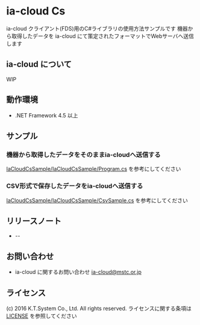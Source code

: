 # ia-cloud Cs

ia-cloud クライアント(FDS)用のC#ライブラリの使用方法サンプルです
機器から取得したデータを ia-cloud にて策定されたフォーマットでWebサーバへ送信します

## ia-cloud について
WIP

## 動作環境
+ .NET Framework 4.5 以上

## サンプル

### 機器から取得したデータをそのままia-cloudへ送信する
[IaCloudCsSample/IaCloudCsSample/Program.cs](./IaCloudCsSample/IaCloudCsSample/Program.cs#L15-L46) を参考にしてください

### CSV形式で保存したデータをia-cloudへ送信する
[IaCloudCsSample/IaCloudCsSample/CsvSample.cs](./IaCloudCsSample/IaCloudCsSample/CsvSample.cs#L17-L57) を参考にしてください

## リリースノート
+ --

## お問い合わせ
+ ia-cloud に関するお問い合わせ ia-cloud@mstc.or.jp

## ライセンス
(c) 2016 K.T.System Co., Ltd. All rights reserved.
ライセンスに関する条項は [LICENSE](./LICENSE) を参照してください